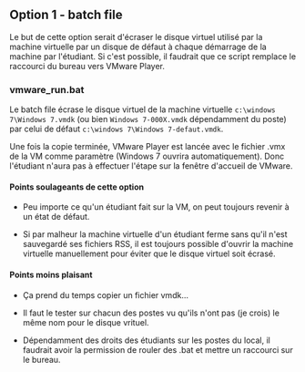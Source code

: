 ## Option 1 - batch file

Le but de cette option serait d'écraser le disque virtuel utilisé par la machine virtuelle par un disque de défaut à chaque démarrage de la machine par l'étudiant. Si c'est possible, il faudrait que ce script remplace le raccourci du bureau vers VMware Player.

### vmware_run.bat

Le batch file écrase le disque virtuel de la machine virtuelle `c:\windows 7\Windows 7.vmdk` (ou bien `Windows 7-000X.vmdk` dépendamment du poste) par celui de défaut `c:\windows 7\Windows 7-defaut.vmdk`. 

Une fois la copie terminée, VMware Player est lancée avec le fichier .vmx de la VM comme paramètre (Windows 7 ouvrira automatiquement). Donc l'étudiant n'aura pas à effectuer l'étape sur la fenêtre d'accueil de VMware.

#### Points soulageants de cette option

* Peu importe ce qu'un étudiant fait sur la VM, on peut toujours revenir à un état de défaut.

* Si par malheur la machine virtuelle d'un étudiant ferme sans qu'il n'est sauvegardé ses fichiers RSS, il est toujours possible d'ouvrir la machine virtuelle manuellement pour éviter que le disque virtuel soit écrasé.


#### Points moins plaisant

* Ça prend du temps copier un fichier vmdk...

* Il faut le tester sur chacun des postes vu qu'ils n'ont pas (je crois) le même nom pour le disque vrituel.

* Dépendamment des droits des étudiants sur les postes du local, il faudrait avoir la permission de rouler des .bat et mettre un raccourci sur le bureau.
